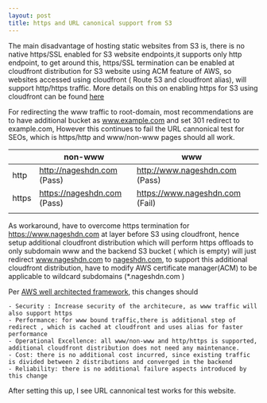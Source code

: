 ```yaml
---
layout: post
title: https and URL canonical support from S3
---
```


The main disadvantage of hosting static websites from S3 is, there is no native https/SSL enabled for S3 website endpoints,it supports only http endpoint, to get around this, https/SSL termination can be enabled at cloudfront distribution for S3 website using ACM feature of AWS, so websites accessed using cloudfront ( Route 53 and cloudfront alias), will support http/https traffic. More details on this on enabling https for S3 using cloudfront can be found  [here](https://aws.amazon.com/premiumsupport/knowledge-center/cloudfront-https-requests-s3/)

For redirecting the www traffic to root-domain, most recommendations are to have additional bucket as www.example.com and set 301 redirect to example.com, However this continues to fail the URL cannonical test for SEOs, which is https/http and www/non-www pages  should all work.
  
    


| | non-www | www  |   |
| --- | --- | --- | --- |
| http | http://nageshdn.com (Pass)| http://www.nageshdn.com (Pass)| |
| https | https://nageshdn.com (Pass) | https://www.nageshdn.com (Fail)| |
|    |   |   |  |

As workaround, have to overcome https termination for  https://www.nageshdn.com at layer before S3 using cloudfront, hence setup additional cloudfront distribution which will perform https offloads to only subdomain www and the backend S3 bucket ( which is empty) will just redirect www.nageshdn.com  to [nageshdn.com](http://nageshdn.com), to support this additional cloudfront distribution, have to modify AWS certificate manager(ACM) to be applicable to wildcard subdomains (*.nageshdn.com )

Per [AWS well architected framework](https://aws.amazon.com/architecture/well-architected/), this changes should

    - Security : Increase security of the architecure, as www traffic will also support https
    - Performance: for www bound traffic,there is additional step of redirect , which is cached at cloudfront and uses alias for faster   performance
    - Operational Excellence: all www/non-www and http/https is supported, additional cloudfront distribution does not need any maintenance.
    - Cost: there is no additional cost incurred, since existing traffic is divided between 2 distributions and converged in the backend
    - Reliability: there is no additional failure aspects introduced by this change

After setting this up, I see URL cannonical test works for this website.
